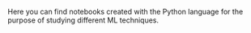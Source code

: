 Here you can find notebooks created with the Python language for the purpose of studying different ML techniques.
